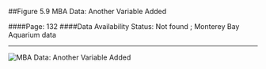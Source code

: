 ##Figure 5.9 MBA Data: Another Variable Added

####Page: 132
####Data Availability Status: Not found ; Monterey Bay Aquarium data
***
![`MBA Data: Another Variable Added`](fig05-09_mba-data-another-variable-added.png)


